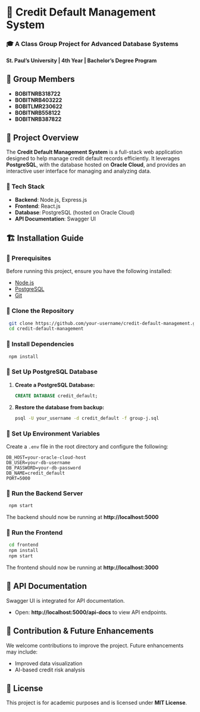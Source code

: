 # 📌 Credit Default Management System

### 🎓 A Class Group Project for **Advanced Database Systems**
#### **St. Paul’s University | 4th Year | Bachelor’s Degree Program**

## 👥 Group Members
- **BOBITNRB318722**
- **BOBITNRB403222**
- **BOBITLMR230622**
- **BOBITNRB558122**
- **BOBITNRB387822**

## 📜 Project Overview
The **Credit Default Management System** is a full-stack web application designed to help manage credit default records efficiently. It leverages **PostgreSQL**, with the database hosted on **Oracle Cloud**, and provides an interactive user interface for managing and analyzing data.

### 🚀 Tech Stack
- **Backend**: Node.js, Express.js
- **Frontend**: React.js
- **Database**: PostgreSQL (hosted on Oracle Cloud)
- **API Documentation**: Swagger UI

## 🏗️ Installation Guide
### 🔹 Prerequisites
Before running this project, ensure you have the following installed:
- [Node.js](https://nodejs.org/)
- [PostgreSQL](https://www.postgresql.org/)
- [Git](https://git-scm.com/)

### 🔹 Clone the Repository
```sh
 git clone https://github.com/your-username/credit-default-management.git
 cd credit-default-management
```

### 🔹 Install Dependencies
```sh
 npm install
```

### 🔹 Set Up PostgreSQL Database
1. **Create a PostgreSQL Database:**
   ```sql
   CREATE DATABASE credit_default;
   ```
2. **Restore the database from backup:**
   ```sh
   psql -U your_username -d credit_default -f group-j.sql
   ```

### 🔹 Set Up Environment Variables
Create a `.env` file in the root directory and configure the following:
```env
DB_HOST=your-oracle-cloud-host
DB_USER=your-db-username
DB_PASSWORD=your-db-password
DB_NAME=credit_default
PORT=5000
```

### 🔹 Run the Backend Server
```sh
 npm start
```
The backend should now be running at **http://localhost:5000**

### 🔹 Run the Frontend
```sh
 cd frontend
 npm install
 npm start
```
The frontend should now be running at **http://localhost:3000**

## 📖 API Documentation
Swagger UI is integrated for API documentation.
- Open: **http://localhost:5000/api-docs** to view API endpoints.

## 🚀 Contribution & Future Enhancements
We welcome contributions to improve the project. Future enhancements may include:
- Improved data visualization
- AI-based credit risk analysis

## 📜 License
This project is for academic purposes and is licensed under **MIT License**.

